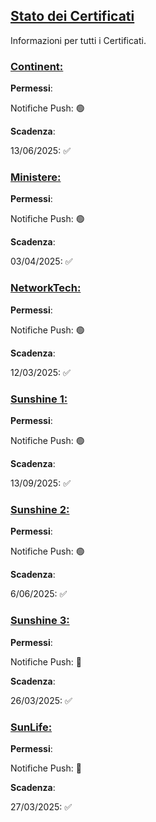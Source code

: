 ## [Stato dei Certificati](accent://)

Informazioni per tutti i Certificati.

### [Continent:](accent://)

**Permessi**:

Notifiche Push: 🟢

**Scadenza**: 

13/06/2025: ✅

### [Ministere:](accent://)

**Permessi**:

Notifiche Push: 🟢

**Scadenza**: 

03/04/2025: ✅

### [NetworkTech:](accent://)

**Permessi**:

Notifiche Push: 🟢

**Scadenza**:

12/03/2025: ✅

### [Sunshine 1:](accent://)

**Permessi**:

Notifiche Push: 🟢

**Scadenza**: 

13/09/2025: ✅

### [Sunshine 2:](accent://)

**Permessi**:

Notifiche Push: 🟢

**Scadenza**: 

6/06/2025: ✅

### [Sunshine 3:](accent://)

**Permessi**:

Notifiche Push: 🔴

**Scadenza**:

26/03/2025: ✅ 

### [SunLife:](accent://)

**Permessi**:

Notifiche Push: 🔴

**Scadenza**:

27/03/2025: ✅
